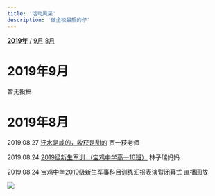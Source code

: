 ```yaml
---
title: '活动风采'
description: '做全校最靓的仔'
---
```


**[2019年](#2019年12月)** / [9月](#2019年9月) [8月](#2019年8月)

# 2019年9月

暂无投稿



# 2019年8月

2019.08.27 [汗水是咸的，收获是甜的](https://www.meipian.cn/2ca197yk) 贾一荻老师

2019.08.24 [2019级新生军训 （宝鸡中学高一16班）](https://www.meipian.cn/2c4nmkgn) 林子瑞妈妈

2019.08.24 [宝鸡中学2019级新生军事科目训练汇报表演暨闭幕式](https://hezhibo.migucloud.com/watch/U3NxIpiZw28) 直播回放

![](https://hezhibocdn.migucloud.com/static//upload/201908/23/locnPGG1566553318376.jpg)